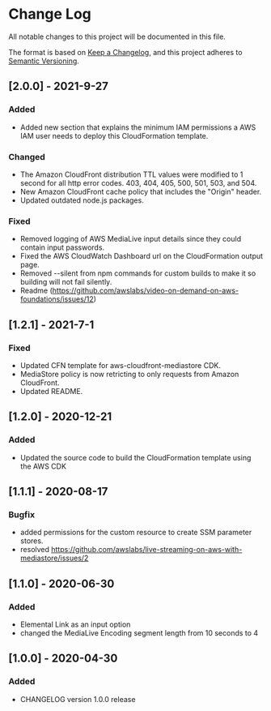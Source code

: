# Change Log
All notable changes to this project will be documented in this file.

The format is based on [Keep a Changelog](https://keepachangelog.com/en/1.0.0/),
and this project adheres to [Semantic Versioning](https://semver.org/spec/v2.0.0.html).

## [2.0.0] - 2021-9-27
### Added 
- Added new section that explains the minimum IAM permissions a AWS IAM user needs to deploy this CloudFormation template.

### Changed
- The Amazon CloudFront distribution TTL values were modified to 1 second for all http error codes. 403, 404, 405, 500, 501, 503, and 504.
- New Amazon CloudFront cache policy that includes the "Origin" header.
- Updated outdated node.js packages.

### Fixed
- Removed logging of AWS MediaLive input details since they could contain input passwords.
- Fixed the AWS CloudWatch Dashboard url on the CloudFormation output page.
- Removed --silent from npm commands for custom builds to make it so building will not fail silently. 
- Readme (https://github.com/awslabs/video-on-demand-on-aws-foundations/issues/12)


## [1.2.1] - 2021-7-1
### Fixed
- Updated CFN template for aws-cloudfront-mediastore CDK. 
- MediaStore policy is now retricting to only requests from Amazon CloudFront.
- Updated README.


## [1.2.0] - 2020-12-21
### Added
- Updated the source code to build the CloudFormation template using the AWS CDK 

## [1.1.1] - 2020-08-17
### Bugfix
- added permissions for the custom resource to create SSM parameter stores.
- resolved https://github.com/awslabs/live-streaming-on-aws-with-mediastore/issues/2

## [1.1.0] - 2020-06-30
### Added
- Elemental Link as an input option
- changed the MediaLive Encoding segment length from 10 seconds to 4

## [1.0.0] - 2020-04-30
### Added
- CHANGELOG version 1.0.0 release